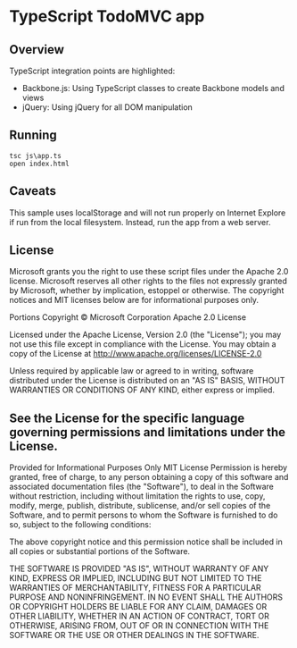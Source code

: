 ﻿# TypeScript TodoMVC app


## Overview

TypeScript integration points are highlighted:
- Backbone.js: Using TypeScript classes to create Backbone models and views
- jQuery: Using jQuery for all DOM manipulation


## Running
```shell
tsc js\app.ts
open index.html
```

## Caveats

This sample uses localStorage and will not run properly on Internet Explore if run from the local filesystem. Instead, run the app from a web server.


## License

Microsoft grants you the right to use these script files under the Apache 2.0 license. 
Microsoft reserves all other rights to the files not expressly granted by Microsoft, 
whether by implication, estoppel or otherwise. The copyright notices and MIT licenses 
below are for informational purposes only.

Portions Copyright © Microsoft Corporation
Apache 2.0 License

Licensed under the Apache License, Version 2.0 (the "License"); you may not use this 
file except in compliance with the License. You may obtain a copy of the License at
http://www.apache.org/licenses/LICENSE-2.0

Unless required by applicable law or agreed to in writing, software distributed under 
the License is distributed on an "AS IS" BASIS, WITHOUT WARRANTIES OR CONDITIONS OF 
ANY KIND, either express or implied.

See the License for the specific language governing permissions and limitations 
under the License.
------------------------------------------------------------------------------------------
Provided for Informational Purposes Only
MIT License
Permission is hereby granted, free of charge, to any person obtaining a copy of this 
software and associated documentation files (the "Software"), to deal in the Software 
without restriction, including without limitation the rights to use, copy, modify, merge, 
publish, distribute, sublicense, and/or sell copies of the Software, and to permit 
persons to whom the Software is furnished to do so, subject to the following conditions:

The above copyright notice and this permission notice shall be included in all copies 
or substantial portions of the Software.

THE SOFTWARE IS PROVIDED "AS IS", WITHOUT WARRANTY OF ANY KIND, EXPRESS OR IMPLIED, 
INCLUDING BUT NOT LIMITED TO THE WARRANTIES OF MERCHANTABILITY, FITNESS FOR A PARTICULAR 
PURPOSE AND NONINFRINGEMENT. IN NO EVENT SHALL THE AUTHORS OR COPYRIGHT HOLDERS BE LIABLE 
FOR ANY CLAIM, DAMAGES OR OTHER LIABILITY, WHETHER IN AN ACTION OF CONTRACT, TORT OR 
OTHERWISE, ARISING FROM, OUT OF OR IN CONNECTION WITH THE SOFTWARE OR THE USE OR OTHER 
DEALINGS IN THE SOFTWARE.
